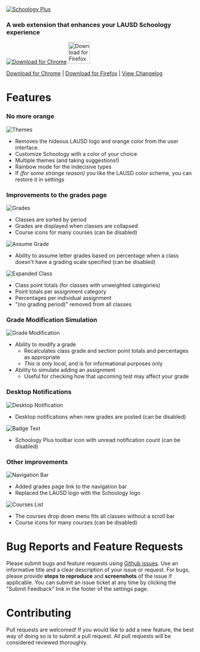 [![Schoology Plus](https://imgur.com/QdAPxXN.png)](https://chrome.google.com/webstore/detail/schoology-plus/fbfppoaockpecjpbdmldojdehdpepfef)

### A web extension that enhances your LAUSD Schoology experience

[![Download for Chrome](https://developer.chrome.com/webstore/images/ChromeWebStore_Badge_v2_206x58.png)](https://chrome.google.com/webstore/detail/schoology-plus/fbfppoaockpecjpbdmldojdehdpepfef)
[<img src="https://imgur.com/hVupcaT.png" height="58" alt="Download for Firefox">](http://aopell.me/projects/schoology-plus-firefox-download.html)

[Download for Chrome](https://chrome.google.com/webstore/detail/schoology-plus/fbfppoaockpecjpbdmldojdehdpepfef) | [Download for Firefox](http://aopell.me/projects/schoology-plus-firefox-download.html) | [View Changelog](https://aopell.me/SchoologyPlus/changelog)

# Features

### No more orange

![Themes](https://i.imgur.com/JenJigF.png)

- Removes the hideous LAUSD logo and orange color from the user interface.
- Customize Schoology with a color of your choice
- Multiple themes (and taking suggestions!)
- Rainbow mode for the indecisive types
- If *(for some strange reason)* you like the LAUSD color scheme, you can restore it in settings

### Improvements to the grades page

![Grades](https://i.imgur.com/7G1xW39.png)

- Classes are sorted by period
- Grades are displayed when classes are collapsed
- Course icons for many courses (can be disabled)

![Assume Grade](https://i.imgur.com/jzf9VR7.png)
- Ability to assume letter grades based on percentage when a class doesn't have a grading scale specified (can be disabled)

![Expanded Class](https://i.imgur.com/WaYlqzi.png)
- Class point totals (for classes with unweighted categories)
- Point totals per assignment category
- Percentages per individual assignment
- "(no grading period)" removed from all classes

### Grade Modification Simulation

![Grade Modification](https://i.imgur.com/uaLgPks.gif)

- Ability to modify a grade
  - Recalculates class grade and section point totals and percentages as appropriate
  - *This is only local*, and is for informational purposes only
- Ability to simulate adding an assignment
  - Useful for checking how that upcoming test may affect your grade

### Desktop Notifications

![Desktop Notification](https://imgur.com/XSUrTq6.png)
- Desktop notifications when new grades are posted (can be disabled)

![Badge Text](https://i.imgur.com/LDLkjW6.png)
- Schoology Plus toolbar icon with unread notification count (can be disabled)

### Other improvements

![Navigation Bar](https://i.imgur.com/NbErwok.png)
- Added grades page link to the navigation bar
- Replaced the LAUSD logo with the Schoology logo

![Courses List](https://i.imgur.com/yGVIZTW.png)
- The courses drop down menu fits all classes without a scroll bar
- Course icons for many courses (can be disabled)

# Bug Reports and Feature Requests

Please submit bugs and feature requests using [Github issues](https://github.com/aopell/SchoologyPlus/issues/new). Use an informative title and a clear description of your issue or request. For bugs, please provide **steps to reproduce** and **screenshots** of the issue if applicable. You can submit an issue ticket at any time by clicking the "Submit Feedback" link in the footer of the settings page.

# Contributing

Pull requests are welcomed! If you would like to add a new feature, the best way of doing so is to submit a pull request. All pull requests will be considered reviewed thoroughly.
